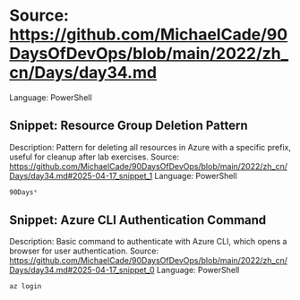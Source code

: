 # Source: https://github.com/MichaelCade/90DaysOfDevOps/blob/main/2022/zh_cn/Days/day34.md
Language: PowerShell

## Snippet: Resource Group Deletion Pattern
Description: Pattern for deleting all resources in Azure with a specific prefix, useful for cleanup after lab exercises.
Source: https://github.com/MichaelCade/90DaysOfDevOps/blob/main/2022/zh_cn/Days/day34.md#2025-04-17_snippet_1
Language: PowerShell

```PowerShell
90Days*
```

## Snippet: Azure CLI Authentication Command
Description: Basic command to authenticate with Azure CLI, which opens a browser for user authentication.
Source: https://github.com/MichaelCade/90DaysOfDevOps/blob/main/2022/zh_cn/Days/day34.md#2025-04-17_snippet_0
Language: PowerShell

```PowerShell
az login
```
